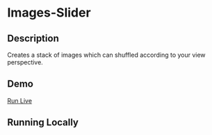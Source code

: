 # Images-Slider
## Description
Creates a stack of images which can shuffled according to your view perspective.
## Demo
[Run Live](https://images-shuffler.vercel.app)
## Running Locally
